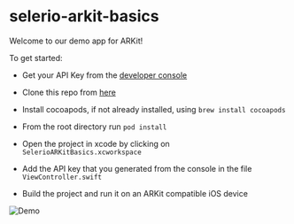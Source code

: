 
# selerio-arkit-basics



Welcome to our demo app for ARKit!



To get started:



- Get your API Key from the [developer console](https://console.selerio.io/dashboard)

- Clone this repo from [here](https://github.com/selerio/selerio-arkit-basics.git)

- Install cocoapods, if not already installed, using `brew install cocoapods`

- From the root directory run `pod install`

- Open the project in xcode by clicking on `SelerioARKitBasics.xcworkspace`

- Add the API key that you generated from the console in the file `ViewController.swift`

- Build the project and run it on an ARKit compatible iOS device

![Demo](./demo.gif)